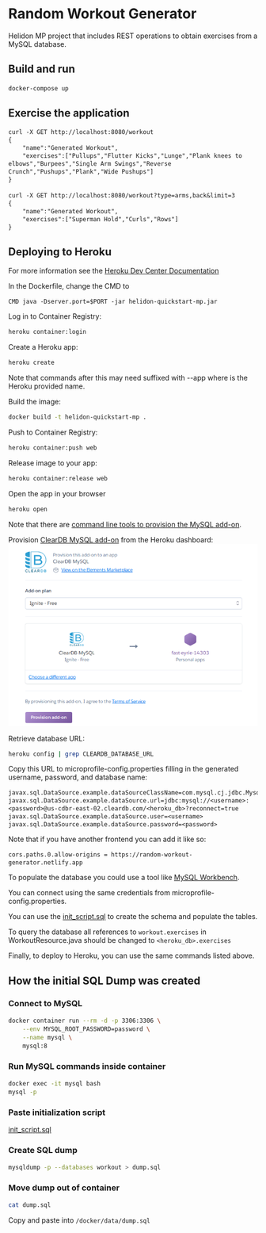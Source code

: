 # Random Workout Generator

Helidon MP project that includes REST operations to obtain exercises from a MySQL database.


## Build and run

```bash
docker-compose up
```

## Exercise the application

```
curl -X GET http://localhost:8080/workout
{
    "name":"Generated Workout",
    "exercises":["Pullups","Flutter Kicks","Lunge","Plank knees to elbows","Burpees","Single Arm Swings","Reverse Crunch","Pushups","Plank","Wide Pushups"]
}

curl -X GET http://localhost:8080/workout?type=arms,back&limit=3
{
    "name":"Generated Workout",
    "exercises":["Superman Hold","Curls","Rows"]
}
```


## Deploying to Heroku
For more information see the [Heroku Dev Center Documentation](https://devcenter.heroku.com/articles/container-registry-and-runtime)

In the Dockerfile, change the CMD to
```text
CMD java -Dserver.port=$PORT -jar helidon-quickstart-mp.jar
```
Log in to Container Registry:
```bash
heroku container:login
```
Create a Heroku app:
```bash
heroku create
```
Note that commands after this may need suffixed with --app <app-name> where <app-name> is the Heroku provided name.

Build the image:
```bash
docker build -t helidon-quickstart-mp .
```
Push to Container Registry:
```bash
heroku container:push web
```
Release image to your app:
```bash
heroku container:release web
```
Open the app in your browser
```bash
heroku open
```

Note that there are [command line tools to provision the MySQL add-on](https://devcenter.heroku.com/articles/cleardb).

Provision [ClearDB MySQL add-on](https://elements.heroku.com/addons/cleardb) from the Heroku dashboard:
![Screenshot of Heroku Dashboard showing ClearDB MySQL being provisioned to a personal app](screenshots/cleardb-provision.png)

Retrieve database URL:
```bash
heroku config | grep CLEARDB_DATABASE_URL
```

Copy this URL to microprofile-config.properties filling in the generated username, password, and database name:

```properties
javax.sql.DataSource.example.dataSourceClassName=com.mysql.cj.jdbc.MysqlDataSource
javax.sql.DataSource.example.dataSource.url=jdbc:mysql://<username>:<password>@us-cdbr-east-02.cleardb.com/<heroku_db>?reconnect=true
javax.sql.DataSource.example.dataSource.user=<username>
javax.sql.DataSource.example.dataSource.password=<password>
```

Note that if you have another frontend you can add it like so:
```properties
cors.paths.0.allow-origins = https://random-workout-generator.netlify.app
```

To populate the database you could use a tool like [MySQL Workbench](https://www.mysql.com/products/workbench/).

You can connect using the same credentials from microprofile-config.properties.

You can use the [init_script.sql](src/main/resources/META-INF/init_script.sql) to create the schema and populate the tables.

To query the database all references to `workout.exercises` in WorkoutResource.java should be changed to `<heroku_db>.exercises`

Finally, to deploy to Heroku, you can use the same commands listed above.

## How the initial SQL Dump was created

### Connect to MySQL
```bash
docker container run --rm -d -p 3306:3306 \
    --env MYSQL_ROOT_PASSWORD=password \
    --name mysql \
    mysql:8
```

### Run MySQL commands inside container
```bash
docker exec -it mysql bash
mysql -p
```

### Paste initialization script

[init_script.sql](src/main/resources/META-INF/init_script.sql)

### Create SQL dump

```bash
mysqldump -p --databases workout > dump.sql
```

### Move dump out of container
```bash
cat dump.sql
```
Copy and paste into `/docker/data/dump.sql`
